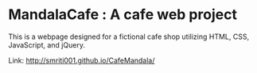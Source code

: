 # MandalaCafe : A cafe web project 
This is a webpage designed for a fictional cafe shop utilizing HTML, CSS, JavaScript, and jQuery.

Link:  http://smriti001.github.io/CafeMandala/

